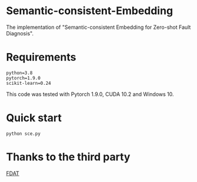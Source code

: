 # Semantic-consistent-Embedding
The implementation of "Semantic-consistent Embedding for Zero-shot Fault Diagnosis".

# Requirements
~~~
python=3.8
pytorch=1.9.0
scikit-learn=0.24
~~~
This code was tested with Pytorch 1.9.0, CUDA 10.2 and Windows 10.  </br>

# Quick start
```shell
python sce.py
```

# Thanks to the third party
[FDAT](https://github.com/LiangjunFeng/Industrial_ZSL)
